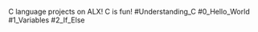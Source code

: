 
C language projects on ALX!
C is fun!
#Understanding_C 
#0_Hello_World 
#1_Variables 
#2_If_Else 


































































